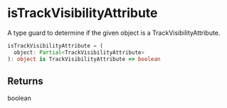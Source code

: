 # isTrackVisibilityAttribute

A type guard to determine if the given object is a TrackVisibilityAttribute.

```typescript
isTrackVisibilityAttribute = (
  object: Partial<TrackVisibilityAttribute>
): object is TrackVisibilityAttribute => boolean
```

## Returns
boolean
